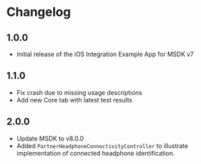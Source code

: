 # Changelog

## 1.0.0

- Initial release of the iOS Integration Example App for MSDK v7

## 1.1.0
- Fix crash due to missing usage descriptions
- Add new Core tab with latest test results

## 2.0.0
- Update MSDK to v8.0.0
- Added `PartnerHeadphoneConnectivityController` to illustrate implementation of connected headphone identification.

